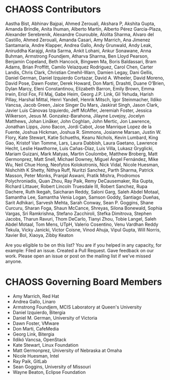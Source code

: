 
# CHAOSS Contributors

Aastha Bist,
Abhinav Bajpai,
Ahmed Zerouali,
Akshara P,
Akshita Gupta,
Amanda Brindle,
Anita Ihuman,
Alberto Martín,
Alberto Pérez García-Plaza,
Alexander Serebrenik,
Alexandre Courouble,
Alolita Sharma,
Alvaro del Castillo,
Ahmed Zerouali,
Amanda Casari,
Amy Marrich,
Ana Jimenez Santamaria,
Andre Klapper,
Andrea Gallo,
Andy Grunwald,
Andy Leak,
Aniruddha Karajgi,
Anita Sarma,
Ankit Lohani,
Ankur Sonawane,
Anna Buhman,
Armstrong Foundjem,
Atharva Sharma,
Ben Lloyd Pearson,
Benjamin Copeland,
Beth Hancock,
Bingwen Ma,
Boris Baldassari,
Bram Adams,
Brian Proffitt,
Camilo Velazquez Rodriguez,
Carol Chen,
Carter Landis,
Chris Clark,
Christian Cmehil-Warn,
Damien Legay,
Dani Gellis,
Daniel German,
Daniel Izquierdo Cortazar,
David A. Wheeler,
David Moreno,
David Pose,
Dawn Foster,
Derek Howard,
Don Marti,
Drashti,
Duane O’Brien,
Dylan Marcy,
Eleni Constantinou,
Elizabeth Barron,
Emily Brown,
Emma Irwin,
Eriol Fox,
Fil Maj,
Gabe Heim,
Georg J.P. Link,
Gil Yehuda,
Harish Pillay,
Harshal Mittal,
Henri Yandell,
Henrik Mitsch,
Igor Steinmacher,
Ildiko Vancsa,
Jacob Green,
Jaice Singer Du Mars,
Jaskirat Singh,
Jason Clark,
Javier Luis Cánovas Izquierdo,
Jeff McAffer,
Jeremiah Foster,
Jessica Wilkerson,
Jesus M. Gonzalez-Barahona,
Jilayne Lovejoy,
Jocelyn Matthews,
Johan Linåker,
John Coghlan,
John Mertic,
Jon Lawrence,
Jonathan Lipps,
Jono Bacon,
Jordi Cabot,
Jose Manrique Lopez de la Fuente,
Joshua Hickman,
Joshua R. Simmons,
Josianne Marsan,
Justin W. Flory,
Kate Stewart,
Katie Schueths,
Keanu Nichols,
Kevin Lumbard,
King Gao,
Kristof Van Tomme,
Lars,
Laura Dabbish,
Laura Gaetano,
Lawrence Hecht,
Leslie Hawthorne,
Luis Cañas-Díaz,
Luis Villa,
Lukasz Gryglicki,
Mariam Guizani,
Mark Matyas,
Martin Coulombe,
Matthew Broberg,
Matt Germonprez,
Matt Snell,
Michael Downey,
Miguel Ángel Fernández,
Mike Wu,
Neil Chue Hong,
Neofytos Kolokotronis,
Nick Vidal,
Nicole Huesman,
Nishchith K Shetty,
Nithya Ruff,
Nuritzi Sanchez,
Parth Sharma,
Patrick Masson,
Peter Monks,
Pranjal Aswani,
Pratik Mishra,
Prodromos Polychroniadis,
Quan Zhou,
Ray Paik,
Remy DeCausemaker,
Ria Gupta,
Richard Littauer,
Robert Lincoln Truesdale III,
Robert Sanchez,
Rupa Dachere,
Ruth Ikegah,
Saicharan Reddy,
Saloni Garg,
Saleh Abdel Motaal,
Samantha Lee,
Samantha Venia Logan,
Samson Goddy,
Santiago  Dueñas,
Sarit Adhikari,
Sarvesh Mehta,
Sarah Conway,
Sean P. Goggins,
Shane Curcuru,
Sharan Foga,
Shaun McCance,
Shreyas,
Silona Bonewald,
Sophia Vargas,
Sri Ramkrishna,
Stefano Zacchiroli,
Stefka Dimitrova,
Stephen Jacobs,
Tharun Ravuri,
Thom DeCarlo,
Tianyi Zhou,
Tobie Langel,
Saleh Abdel Motaal,
Tom Mens,
UTpH,
Valerio Cosentino,
Venu Vardhan Reddy Tekula,
Vicky Janicki,
Victor Coisne,
Vinod Ahuja,
Vipul Gupta,
Will Norris,
Xavier Bol,
Xiaoya,
Zibby Keaton  


Are you eligible to be on this list? You are if you helped in any capacity, for example: Filed an issue. Created a Pull Request. Gave feedback on our work. Please open an issue or post on the mailing list if we've missed anyone.  

# CHAOSS Governing Board Members

- Amy Marrich, Red Hat
- Andrea Gallo, Linaro
- Armstrong Foundjem, MCIS Laboratory at Queen's University
- Daniel Izquierdo, Bitergia
- Daniel M. German, University of Victoria
- Dawn Foster, VMware
- Don Marti, CafeMedia
- Georg Link, Bitergia
- Ildikó Vancsa, OpenStack
- Kate Stewart, Linux Foundation
- Matt Germonprez, University of Nebraska at Omaha
- Nicole Huesman, Intel
- Ray Paik, GitLab
- Sean Goggins, University of Missouri
- Wayne Beaton, Eclipse Foundation
